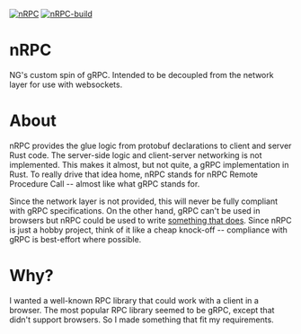 [![nRPC](https://img.shields.io/crates/v/nrpc?label=nrpc&style=flat-square)](https://crates.io/crates/nrpc)
[![nRPC-build](https://img.shields.io/crates/v/nrpc-build?label=nrpc-build&style=flat-square)](https://crates.io/crates/nrpc-build)

# nRPC

NG's custom spin of gRPC. Intended to be decoupled from the network layer for use with websockets.

# About

nRPC provides the glue logic from protobuf declarations to client and server Rust code. The server-side logic and client-server networking is not implemented. This makes it almost, but not quite, a gRPC implementation in Rust. To really drive that idea home, nRPC stands for nRPC Remote Procedure Call -- almost like what gRPC stands for.

Since the network layer is not provided, this will never be fully compliant with gRPC specifications. On the other hand, gRPC can't be used in browsers but nRPC could be used to write [something that does](https://github.com/NGnius/usdpl-rs). Since nRPC is just a hobby project, think of it like a cheap knock-off -- compliance with gRPC is best-effort where possible.

# Why?

I wanted a well-known RPC library that could work with a client in a browser. The most popular RPC library seemed to be gRPC, except that didn't support browsers. So I made something that fit my requirements.
